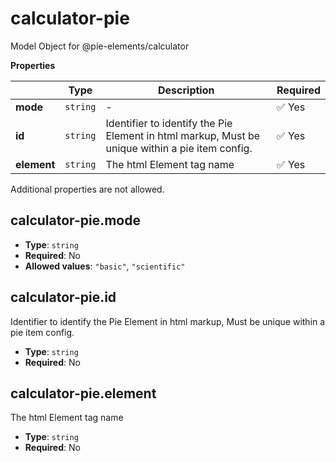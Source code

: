 # calculator-pie

Model Object for @pie-elements/calculator

**Properties**

|   |Type|Description|Required|
|---|----|-----------|--------|
|**mode**|`string`|-| :white_check_mark: Yes|
|**id**|`string`|Identifier to identify the Pie Element in html markup, Must be unique within a pie item config.| :white_check_mark: Yes|
|**element**|`string`|The html Element tag name| :white_check_mark: Yes|

Additional properties are not allowed.

## calculator-pie.mode

* **Type**: `string`
* **Required**: No
* **Allowed values**: `"basic"`, `"scientific"`

## calculator-pie.id

Identifier to identify the Pie Element in html markup, Must be unique within a pie item config.

* **Type**: `string`
* **Required**: No

## calculator-pie.element

The html Element tag name

* **Type**: `string`
* **Required**: No


